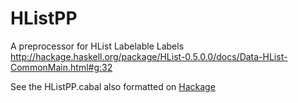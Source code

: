 # HListPP

A preprocessor for HList Labelable Labels http://hackage.haskell.org/package/HList-0.5.0.0/docs/Data-HList-CommonMain.html#g:32

See the HListPP.cabal also formatted on [Hackage](http://hackage.haskell.org/package/HListPP)
